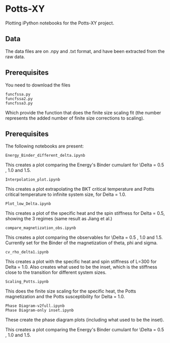# Potts-XY

Plotting iPython notebooks for the Potts-XY project.

## Data

The data files are on .npy and .txt format, and have been extracted from the raw data.

## Prerequisites

You need to download the files

```
funcfssa.py
funcfssa2.py
funcfssa3.py
```

Which provide the function that does the finite size scaling fit (the number represents the added number of finite size corrections to scaling).

## Prerequisites

The following notebooks are present:

```
Energy_Binder_different_delta.ipynb
```

This creates a plot comparing the Energy's Binder cumulant for \Delta = 0.5 , 1.0 and 1.5. 

```
Interpolation_plot.ipynb
```

This creates a plot extrapolating the BKT critical temperature and Potts critical temperature to infinite system size, for Delta = 1.0.

```
Plot_low_Delta.ipynb
```

This creates a plot of the specific heat and the spin stiffness for Delta = 0.5, showing the 3 regimes (same result as Jiang et al.)


```
compare_magnetization_obs.ipynb
```

This creates a plot comparing the observables for \Delta = 0.5 , 1.0 and 1.5. Currently set for the Binder of the magnetization of theta, phi and sigma.

```
cv_rho_delta1.ipynb
```

This creates a plot with the specific heat and spin stiffness of L=300 for Delta = 1.0. Also creates what used to be the inset, which is the stiffness close to the transition for different system sizes. 

```
Scaling_Potts.ipynb
```

This does the finite size scaling for the specific heat, the Potts magnetization and the Potts susceptibility for Delta = 1.0.

```
Phase Diagram-v2full.ipynb
Phase Diagram-only inset.ipynb
```

These create the phase diagram plots (including what used to be the inset).

This creates a plot comparing the Energy's Binder cumulant for \Delta = 0.5 , 1.0 and 1.5. 

